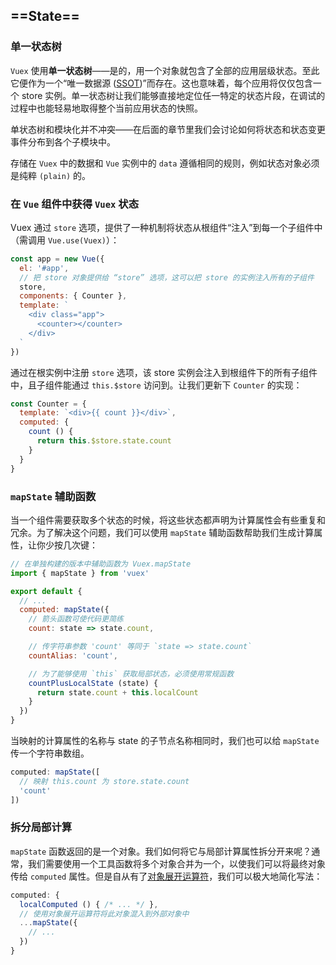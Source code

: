 ## ==State==

### 单一状态树

`Vuex` 使用**单一状态树**——是的，用一个对象就包含了全部的应用层级状态。至此它便作为一个“唯一数据源 ([SSOT](https://en.wikipedia.org/wiki/Single_source_of_truth))”而存在。这也意味着，每个应用将仅仅包含一个 store 实例。单一状态树让我们能够直接地定位任一特定的状态片段，在调试的过程中也能轻易地取得整个当前应用状态的快照。

单状态树和模块化并不冲突——在后面的章节里我们会讨论如何将状态和状态变更事件分布到各个子模块中。

存储在 `Vuex` 中的数据和 `Vue` 实例中的 `data` 遵循相同的规则，例如状态对象必须是纯粹 `(plain)` 的。

### 在 `Vue` 组件中获得 `Vuex` 状态

Vuex 通过 `store` 选项，提供了一种机制将状态从根组件“注入”到每一个子组件中（需调用 `Vue.use(Vuex)`）：

```js
const app = new Vue({
  el: '#app',
  // 把 store 对象提供给 “store” 选项，这可以把 store 的实例注入所有的子组件
  store,
  components: { Counter },
  template: `
    <div class="app">
      <counter></counter>
    </div>
  `
})
```

通过在根实例中注册 `store` 选项，该 store 实例会注入到根组件下的所有子组件中，且子组件能通过 `this.$store` 访问到。让我们更新下 `Counter` 的实现：

```js
const Counter = {
  template: `<div>{{ count }}</div>`,
  computed: {
    count () {
      return this.$store.state.count
    }
  }
}
```

### `mapState` 辅助函数

当一个组件需要获取多个状态的时候，将这些状态都声明为计算属性会有些重复和冗余。为了解决这个问题，我们可以使用 `mapState` 辅助函数帮助我们生成计算属性，让你少按几次键：

```js
// 在单独构建的版本中辅助函数为 Vuex.mapState
import { mapState } from 'vuex'

export default {
  // ...
  computed: mapState({
    // 箭头函数可使代码更简练
    count: state => state.count,

    // 传字符串参数 'count' 等同于 `state => state.count`
    countAlias: 'count',

    // 为了能够使用 `this` 获取局部状态，必须使用常规函数
    countPlusLocalState (state) {
      return state.count + this.localCount
    }
  })
}
```

当映射的计算属性的名称与 state 的子节点名称相同时，我们也可以给 `mapState` 传一个字符串数组。

```js
computed: mapState([
  // 映射 this.count 为 store.state.count
  'count'
])
```

### 拆分局部计算

`mapState` 函数返回的是一个对象。我们如何将它与局部计算属性拆分开来呢？通常，我们需要使用一个工具函数将多个对象合并为一个，以使我们可以将最终对象传给 `computed` 属性。但是自从有了[对象展开运算符](https://github.com/tc39/proposal-object-rest-spread)，我们可以极大地简化写法：

```js
computed: {
  localComputed () { /* ... */ },
  // 使用对象展开运算符将此对象混入到外部对象中
  ...mapState({
    // ...
  })
}
```